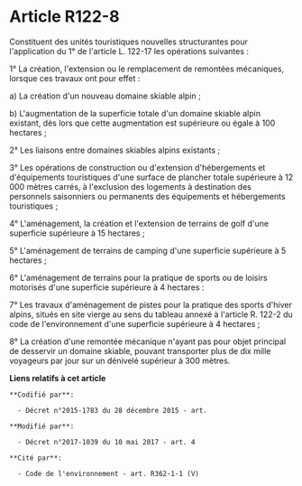 # Article R122-8

Constituent des unités touristiques nouvelles structurantes pour l'application du 1° de l'article L. 122-17 les opérations
suivantes :

1° La création, l'extension ou le remplacement de remontées mécaniques, lorsque ces travaux ont pour effet :

a) La création d'un nouveau domaine skiable alpin ;

b) L'augmentation de la superficie totale d'un domaine skiable alpin existant, dès lors que cette augmentation est supérieure
ou égale à 100 hectares ;

2° Les liaisons entre domaines skiables alpins existants ;

3° Les opérations de construction ou d'extension d'hébergements et d'équipements touristiques d'une surface de plancher
totale supérieure à 12 000 mètres carrés, à l'exclusion des logements à destination des personnels saisonniers ou permanents
des équipements et hébergements touristiques ;

4° L'aménagement, la création et l'extension de terrains de golf d'une superficie supérieure à 15 hectares ;

5° L'aménagement de terrains de camping d'une superficie supérieure à 5 hectares ;

6° L'aménagement de terrains pour la pratique de sports ou de loisirs motorisés d'une superficie supérieure à 4 hectares :

7° Les travaux d'aménagement de pistes pour la pratique des sports d'hiver alpins, situés en site vierge au sens du tableau
annexé à l'article R. 122-2 du code de l'environnement d'une superficie supérieure à 4 hectares ;

8° La création d'une remontée mécanique n'ayant pas pour objet principal de desservir un domaine skiable, pouvant transporter
plus de dix mille voyageurs par jour sur un dénivelé supérieur à 300 mètres.

**Liens relatifs à cet article**

	**Codifié par**:

	  - Décret n°2015-1783 du 28 décembre 2015 - art.

	**Modifié par**:

	  - Décret n°2017-1039 du 10 mai 2017 - art. 4

	**Cité par**:

	  - Code de l'environnement - art. R362-1-1 (V)

